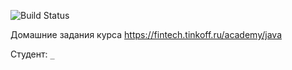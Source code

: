![Build Status](https://github.com/sanyarnd/java-course-2023/actions/workflows/build.yml/badge.svg)

Домашние задания курса https://fintech.tinkoff.ru/academy/java

Студент: `_`
